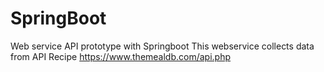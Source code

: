 # SpringBoot
Web service API prototype with Springboot
This webservice collects data from API Recipe https://www.themealdb.com/api.php
